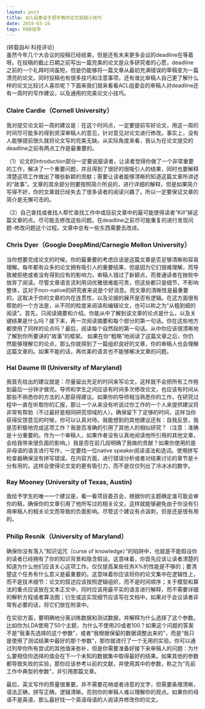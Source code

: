 ```yaml
---
layout: post
title: ACL组委会手把手教你论文投稿小技巧
date: 2019-03-16 
tags: 科研指导    
---
```


(转载自AI 科技评论)  
虽然今年几个大会议的投稿已经结束，但是还有未来更多会议的deadline在等着呀。在投稿的截止日期之前写出一篇完美的论文是众多研究者的心愿，deadline之前的一个礼拜时间虽短，但是仍能够将一篇文章从最初充满错误的草稿变为一篇漂亮的论文。同时投稿也有很多技巧和注意事项，还有谁比审稿人自己更了解什么样的论文比较讨人喜欢呢？下面来我们就来看看ACL组委会的审稿人对deadline还有一周时的写作建议，以及通用的完美论文小技巧。


### Claire Cardie（Cornell University） 

我对提交论文前一周的建议是：在这个时间点，一定要提前写好论文，用这一周的时间尽可能多的得到资深审稿人的意见，针对意见对论文进行修改。事实上，没有人能够提前很久就将论文写的完美无缺。从实际角度来看，我认为在论文提交的deadline之前有两点工作是最重要的。

（1）论文的Introduction部分一定要说服读者，让读者觉得你做了一个非常重要的工作，解决了一个重要问题，并且得到了很好的很吸引人的结果，同时也要解释清楚这项工作做出了哪些新颖的贡献；需要让读者能够清晰的知道这篇文章所讲述的“故事”。文章的其余部分则要按照简介所说的，进行详细的解释，但是如果简介写得不好，你的文章就已经失去了很多读者的阅读兴趣了。所以一定要保证文章的简介是无懈可击的。

（2）自己查找或者找人帮忙查找工作中或目前文章中的最可能使得读者“Kill”掉这篇文章的点。尽可能去修改这些问题。在deadline之前尽可能重复的进行发现问题-修改问题这个过程。文章中总有一些东西需要去改进。  

### Chris Dyer（Google DeepMind/Carnegie Mellon University） 

当你想要完成论文的时候，你的最重要的考虑应该是这篇文章是否足够清晰和容易理解。每年都有众多的论文拥有吸引人的重要结果，但是因为它们很难理解，而导致被拒绝或者没有得到应有的影响力。审稿人错过了新颖点，而普通读者在挫败中放弃了阅读。尽管文章语言流利用词优雅很难能可贵，但这些都只是细节，不影响整体，这对于non-native的研究者来说是个好消息。而文章的清晰性是最重要的，这取决于你的文章的内在连贯性，以及论据的展开是否有逻辑。在这方面很有帮助的一个方法是，从不同的粒度来阅读和编辑论文，也可以称之为“从粗到细的阅读”。首先，只阅读摘要和介绍。你能从中了解到该文章的论点是什么，以及关键结果是什么吗？接下来，再一次阅读摘要和每个部分的第一句话。你在这些地方都使用了同样的论点吗？最后，阅读每个自然段的第一句话。从中你应该很清晰地了解到你所要讲的“故事”的框架。 如果在你“粗略”地阅读了这篇文章之后，你仍然能够理解它的论点，那么你就得到了一篇组织良好的文章，你的审稿人也会理解这篇文章的。如果不能的话，再优美的语言也不能够解决文章的问题。  

### Hal Daume III (University of Maryland) 
我首先给出的建议就是：尽量留出充足的时间来写论文，这样就不会把所有工作拖到最后一分钟才做完。导师和学生之间应该有时间多次修改论文，也应该有时间从那些不熟悉你的方法的人那获得建议。如果你的导师相当熟悉你的工作，在研究过程中一直在听取你的汇报，那让一个从来没有听说过你工作的一个人来提供建议将非常有帮助（不过最好是相同研究领域的人）。确保留下了足够的时间，这样当你获得反馈意见的时候，你可以认真对待。我能想到的其他建议还有：自我反思，我是否积极地完成这项工作？我是否准确的引用了其他人的相似研究？（注意：准确是十分重要的。作为一个审稿人，如果作者没有认真地阅读他所引用的其他文章，会给我带来很负面的影响。）我是否在前几段明确了我做的贡献？如果你使用的是非母语的语言进行写作，一定要找一位native speaker阅读语法和选词。使用拼写检查器确保没有拼写错误。在内容方面，进行错误分析或者对结果讨论的章节是十分有用的。这样会使得论文变的更有吸引力，而不是仅仅列出了冷冰冰的数字。  

### Ray Mooney (University of Texas, Austin) 

我给予学生的唯一一个建议是，看一看项目委员会，根据你的主题确定谁可能会审你的稿，确保你的文章引用了他所写过的相关论文，这样就能够避免由于你没有引用审稿人的相关论文而导致的负面影响。尽管这个建议有点讽刺，但是还是很有用的。

### Philip Resnik（University of Maryland）

确保你没有落入“知识诅咒（curse of knowledge）”的陷阱中，也就是不能假设你的读者已经拥有了你的知识背景和隐含假设。这意味着，你首先应该让读者清楚的知道为什么他们应该关心这项工作。仅仅提高某些任务X%的性能是不够的；要清楚这个任务有什么意义是最重要的。这意味着你应该将你的论文集中在逻辑性上，而不是技术细节：论文的叙述应该按照逻辑组织，而不是时间顺序；关于模型和算法的重点应该放在文本正文中，同时应该用最平实的语言进行解释，而不需要详细的解析方程或者算法图；衍生或这实现细节应该写在文档中，如果对于会议读者非常有必要的话，将它们放在附录中。  

在实验方面，要明确地分离训练数据和测试数据，并解释为什么选择了这个参数。比如你为LDA使用了50个主题，为什么不使用20或者100？如果这个问题的答案不是“我事先选择的这个参数”，或者“我根据保留的数据调整出来的”，而是“我只是使用了测试结果中最好的那个参数”，那你就进行了一个无用的实验。你可以通过列举你所有尝试的其他值来弥补，但是你需要准备好接下来审稿人的问题：为什么要相信你选择的值会在下一个未知的数据集中取得最好的结果。如果其他的参数都导致失败的实验，那你应该参考以前的文献，并使用其中的参数，称之为“先前工作中典型的参数”，并引用那篇文章。

最后，英文写作的质量很重要。并不需要花哨或者诗意的文字，但需要条理清晰，语法正确，拼写正确，逻辑清晰。否则你的审稿人难以理解你的观点。如果你的母语不是英语，那么最好找一个英语母语的人阅读并修改你的论文。


